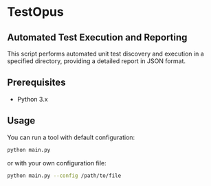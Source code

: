 # TestOpus
## Automated Test Execution and Reporting

This script performs automated unit test discovery and execution in a specified directory, 
providing a detailed report in JSON format.

## Prerequisites

- Python 3.x

## Usage

You can run a tool with default configuration:
````bash
python main.py
````

or with your own configuration file: 

````bash
python main.py --config /path/to/file
````